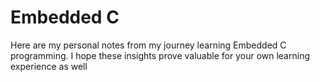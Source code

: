 # Embedded C
Here are my personal notes from my journey learning Embedded C programming. I hope these insights prove valuable for your own learning experience as well
